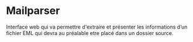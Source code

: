 # Mailparser


Interface web qui va permettre d'extraire et présenter les informations d’un fichier EML qui devra au préalable etre placé dans un dossier source.
